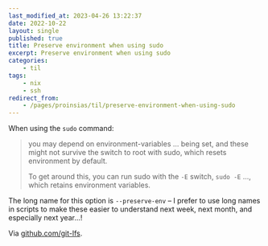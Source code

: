 ```yaml
---
last_modified_at: 2023-04-26 13:22:37
date: 2022-10-22
layout: single
published: true
title: Preserve environment when using sudo
excerpt: Preserve environment when using sudo
categories:
    - til
tags:
    - nix
    - ssh
redirect_from:
    - /pages/proinsias/til/preserve-environment-when-using-sudo
---
```


When using the `sudo` command:

> you may depend on environment-variables ... being set, and these might not survive the switch to root with sudo, which resets environment by default.
>
> To get around this, you can run sudo with the `-E` switch, `sudo -E` ..., which retains environment variables.

The long name for this option is `--preserve-env` – I prefer to use long names in scripts to make these easier to understand next week, next month, and especially next year...!

Via [github.com/git-lfs](https://github.com/git-lfs/git-lfs/blob/main/INSTALLING.md).
